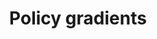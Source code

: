 ---
title: "Policy gradients"
linktitle: "Policy gradients"
toc: true
type: docs
draft: false

menu:
  mlis_rl:
    parent: "det_rl"
    weight: 2
    identifier: "pg"

# Prev/next pager order (if `docs_section_pager` enabled in `params.toml`)
weight: 11
---